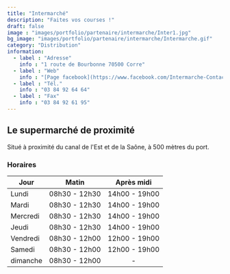 ```yaml
---
title: "Intermarché"
description: "Faites vos courses !"
draft: false
image : "images/portfolio/partenaire/intermarche/Inter1.jpg"
bg_image: "images/portfolio/partenaire/intermarche/Intermarche.gif"
category: "Distribution"
information:
  - label : "Adresse"
    info : "1 route de Bourbonne 70500 Corre"
  - label : "Web"
    info : "[Page facebook](https://www.facebook.com/Intermarche-Contact-Corre-1654425011513326/)"
  - label : "Tél."
    info : "03 84 92 64 64"
  - label : "Fax"
    info : "03 84 92 61 95"
---
```


## Le supermarché de proximité

Situé à proximité du canal de l'Est et de la Saône, à 500 mètres du port.

### Horaires 

<div class="table-wrapper">

| Jour     |      Matin    | Après midi      | 
|----------|:-------------:|:------:     |
| Lundi    | 08h30 - 12h30 | 14h00 - 19h00 | 
| Mardi    | 08h30 - 12h30 | 14h00 - 19h00 | 
| Mercredi | 08h30 - 12h30 | 14h00 - 19h00 | 
| Jeudi    | 08h30 - 12h30 | 14h00 - 19h00 | 
| Vendredi | 08h30 - 12h00 | 12h00 - 19h00 | 
| Samedi   | 08h30 - 12h00 | 12h00 - 19h00 | 
| dimanche | 08h30 - 12h00 | - | 

</div>